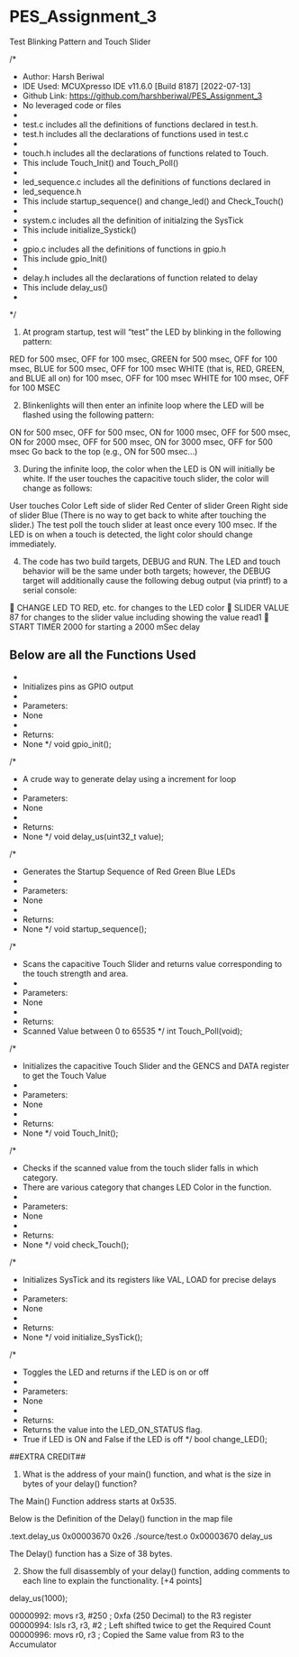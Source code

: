 # PES_Assignment_3
Test Blinking Pattern and Touch Slider 

/*
 * Author: Harsh Beriwal
 * IDE Used: MCUXpresso IDE v11.6.0 [Build 8187] [2022-07-13]
 * Github Link: https://github.com/harshberiwal/PES_Assignment_3
 * No leveraged code or files
 * 
 * test.c includes all the definitions of functions declared in test.h.
 * test.h includes all the declarations of functions used in test.c
 *
 * touch.h includes all the declarations of functions related to Touch.
 * This include Touch_Init() and Touch_Poll()
 *
 * led_sequence.c includes all the definitions of functions declared in
 * led_sequence.h
 * This include startup_sequence() and change_led() and Check_Touch()
 *
 * system.c includes all the definition of initialzing the SysTick
 * This include initialize_Systick()
 *
 * gpio.c includes all the definitions of functions in gpio.h
 * This include gpio_Init()
 * 
 * delay.h includes all the declarations of function related to delay
 * This include delay_us()
 *
 */


1. At program startup, test will “test” the LED by blinking in the following pattern:

RED for 500 msec, OFF for 100 msec, 
GREEN for 500 msec, OFF for 100 msec,
BLUE for 500 msec, OFF for 100 msec
WHITE (that is, RED, GREEN, and BLUE all on) for 100 msec, OFF for 100 msec
WHITE for 100 msec, OFF for 100 MSEC

2. Blinkenlights will then enter an infinite loop where the LED will be flashed using the following 
pattern:

ON for 500 msec, OFF for 500 msec, 
ON for 1000 msec, OFF for 500 msec,
ON for 2000 msec, OFF for 500 msec,
ON for 3000 msec, OFF for 500 msec
Go back to the top (e.g., ON for 500 msec...)

3. During the infinite loop, the color when the LED is ON will initially be white. If the user touches the 
capacitive touch slider, the color will change as follows:

User touches Color
Left side of slider Red
Center of slider Green
Right side of slider Blue
(There is no way to get back to white after touching the slider.) 
The test poll the touch slider at least once every 100 msec. If the LED is on 
when a touch is detected, the light color should change immediately.

4. The code has two build targets, DEBUG and RUN. The LED and touch behavior will be the 
same under both targets; however, the DEBUG target will additionally cause the following debug 
output (via printf) to a serial console:

 CHANGE LED TO RED, etc. for changes to the LED color
 SLIDER VALUE 87 for changes to the slider value including showing the value read1
 START TIMER 2000 for starting a 2000 mSec delay


## Below are all the Functions Used ##

 *
 * Initializes pins as GPIO output
 *
 * Parameters:
 *   None
 *
 * Returns:
 *   None
 */
void gpio_init();

/*
 * A crude way to generate delay using a increment for loop
 *
 * Parameters:
 *   None
 *
 * Returns:
 *   None
 */
void delay_us(uint32_t value);

/*
 * Generates the Startup Sequence of Red Green Blue LEDs
 *
 * Parameters:
 *   None
 *
 * Returns:
 *   None
 */
void startup_sequence();

/*
 * Scans the capacitive Touch Slider and returns value corresponding to the touch strength and area.
 *
 * Parameters:
 *   None
 *
 * Returns:
 *   Scanned Value between 0 to 65535
 */
int Touch_Poll(void);


/*
 * Initializes the capacitive Touch Slider and the GENCS and DATA register to get the Touch Value
 *
 * Parameters:
 *   None
 *
 * Returns:
 *   None
 */
void Touch_Init();


/*
 * Checks if the scanned value from the touch slider falls in which category.
 * There are various category that changes LED Color in the function.
 *
 * Parameters:
 *   None
 *
 * Returns:
 *   None
 */
void check_Touch();

/*
 * Initializes SysTick and its registers like VAL, LOAD for precise delays
 *
 * Parameters:
 *   None
 *
 * Returns:
 *   None
 */
void initialize_SysTick();


/*
 * Toggles the LED and returns if the LED is on or off
 *
 * Parameters:
 *   None
 *
 * Returns:
 *  Returns the value into the LED_ON_STATUS flag.
 *  True if LED is ON and False if the LED is off
 */
bool change_LED();

##EXTRA CREDIT##

1) What is the address of your main() function, and what is the size in bytes of your delay() function?  

The Main() Function address starts at 0x535. 

Below is the Definition of the Delay() function in the map file 

.text.delay_us
                0x00003670       0x26 ./source/test.o
                0x00003670                delay_us

The Delay() function has a Size of 38 bytes. 

2) Show the full disassembly of your delay() function, adding comments to each line to explain the 
functionality.  [+4 points]

delay_us(1000); 

00000992:   movs    r3, #250        ; 0xfa (250 Decimal) to the R3 register 
00000994:   lsls    r3, r3, #2      ; Left shifted twice to get the Required Count 
00000996:   movs    r0, r3          ; Copied the Same value from R3 to the Accumulator 
